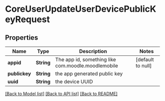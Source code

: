 # CoreUserUpdateUserDevicePublicKeyRequest

## Properties

Name | Type | Description | Notes
------------ | ------------- | ------------- | -------------
**appid** | **String** | The app id, something like com.moodle.moodlemobile | [default to null]
**publickey** | **String** | the app generated public key | 
**uuid** | **String** | the device UUID | 

[[Back to Model list]](../README.md#documentation-for-models) [[Back to API list]](../README.md#documentation-for-api-endpoints) [[Back to README]](../README.md)


